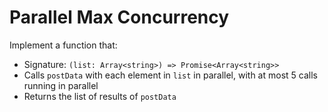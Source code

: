 # Parallel Max Concurrency

Implement a function that:

- Signature: `(list: Array<string>) => Promise<Array<string>>`
- Calls `postData` with each element in `list` in parallel, with at most 5 calls running in parallel
- Returns the list of results of `postData`
